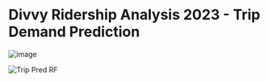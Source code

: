 # Divvy Ridership Analysis 2023 - Trip Demand Prediction 

![image](https://github.com/nshah-11/divvy-bikesharing/assets/97864887/fc7018e6-bf46-455a-9faf-bf169a195ed4)



![Trip Pred RF](https://github.com/nshah-11/divvy-bikesharing/assets/97864887/b355865b-8d68-4113-8f63-9206d149ba29)
